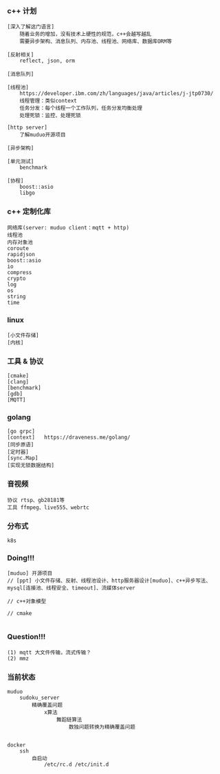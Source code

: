 ### c++ 计划
```
[深入了解这门语言]
    随着业务的增加，没有技术上硬性的规范，c++会越写越乱
    需要异步架构、消息队列、内存池、线程池、网络库、数据库ORM等

[反射相关]
    reflect, json, orm

[消息队列]

[线程池]
    https://developer.ibm.com/zh/languages/java/articles/j-jtp0730/
    线程管理：类似context
    任务分发：每个线程一个工作队列，任务分发均衡处理
    处理死锁：监控、处理死锁

[http server]
    了解muduo开源项目

[异步架构]

[单元测试]
    benchmark

[协程]
    boost::asio
    libgo

```

### c++ 定制化库
```
网络库(server: muduo client：mqtt + http)
线程池
内存对象池
coroute
rapidjson
boost::asio
io
compress
crypto
log
os
string
time
```

### linux
```
[小文件存储]
[内核]
```

### 工具 & 协议
```
[cmake]
[clang]
[benchmark]
[gdb]
[MQTT]
```

### golang
```
[go grpc]
[context]   https://draveness.me/golang/
[同步原语]
[定时器]
[sync.Map] 
[实现无锁数据结构]
```

### 音视频
```
协议 rtsp、gb28181等
工具 ffmpeg、live555、webrtc
```

### 分布式
```
k8s
```

### Doing!!!
```
[muduo] 开源项目
// [ppt] 小文件存储、反射、线程池设计、http服务器设计[muduo]、c++异步写法、mysql[连接池、线程安全、timeout]、流媒体server

// c++对象模型

// cmake


```

### Question!!!
```
(1) mqtt 大文件传输，流式传输？
(2) mmz

```

### 当前状态
```
muduo
    sudoku_server
        精确覆盖问题
            x算法
                舞蹈链算法
                    数独问题转换为精确覆盖问题


docker
    ssh
        自启动
            /etc/rc.d /etc/init.d
```
